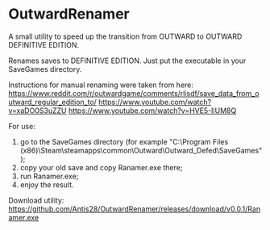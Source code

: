 # OutwardRenamer
A small utility to speed up the transition from OUTWARD to OUTWARD DEFINITIVE EDITION.

Renames saves to DEFINITIVE EDITION. Just put the executable in your SaveGames directory.

Instructions for manual renaming were taken from here:
https://www.reddit.com/r/outwardgame/comments/rlisdf/save_data_from_outward_regular_edition_to/
https://www.youtube.com/watch?v=xaDO0S3uZZU
https://www.youtube.com/watch?v=HVE5-IlUM8Q

For use:
1) go to the SaveGames directory (for example "C:\Program Files (x86)\Steam\steamapps\common\Outward\Outward_Defed\SaveGames\");
2) copy your old save and copy Ranamer.exe there;
3) run Ranamer.exe;
4) enjoy the result.

Download utility:
https://github.com/Antis28/OutwardRenamer/releases/download/v0.0.1/Ranamer.exe
